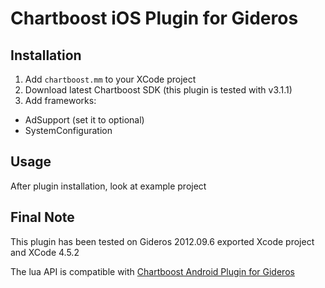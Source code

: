 Chartboost iOS Plugin for Gideros
===================

Installation
------------
1. Add `chartboost.mm` to your XCode project
2. Download latest Chartboost SDK (this plugin is tested with v3.1.1)
3. Add frameworks:
 * AdSupport (set it to optional)
 * SystemConfiguration

Usage
-----
After plugin installation, look at example project

Final Note
----------
This plugin has been tested on Gideros 2012.09.6 exported Xcode project and XCode 4.5.2

The lua API is compatible with [Chartboost Android Plugin for Gideros](https://github.com/zaniar/gideros_chartboost)